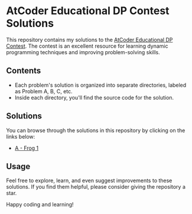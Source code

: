 # AtCoder Educational DP Contest Solutions

This repository contains my solutions to the [AtCoder Educational DP Contest](https://atcoder.jp/contests/dp). The contest is an excellent resource for learning dynamic programming techniques and improving problem-solving skills.

## Contents

- Each problem's solution is organized into separate directories, labeled as Problem A, B, C, etc.
- Inside each directory, you'll find the source code for the solution.

## Solutions

You can browse through the solutions in this repository by clicking on the links below:

- [A - Frog 1](a.cpp)

## Usage

Feel free to explore, learn, and even suggest improvements to these solutions. If you find them helpful, please consider giving the repository a star.

Happy coding and learning!

